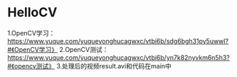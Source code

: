 # HelloCV
1.OpenCV学习：https://www.yuque.com/yuqueyonghucagwxc/vtbi6b/sdg6bgh31py5uwwl?#《OpenCV学习》
2.OpenCV测试：https://www.yuque.com/yuqueyonghucagwxc/vtbi6b/yn7k82nyvkm6n5h3?#《opencv测试》
3.处理后的视频result.avi和代码在main中
